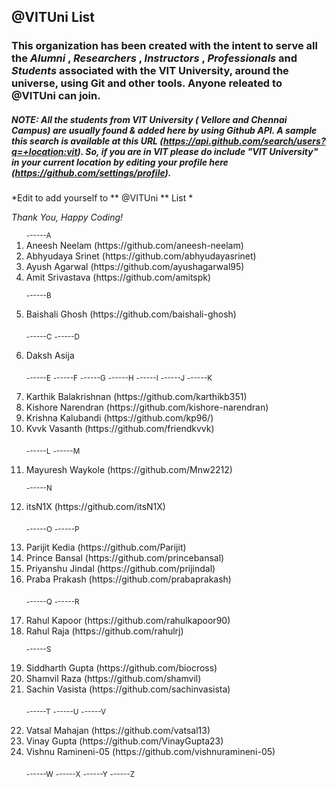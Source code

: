 ## @VITUni List
### This organization has been created with the intent to serve all the *Alumni* , *Researchers* , *Instructors* , *Professionals* and *Students* associated with the VIT University, around the universe, using Git and other tools. Anyone releated to @VITUni can join.
##### NOTE: All the students from VIT University ( Vellore and Chennai Campus) are usually found & added here by using Github API. A sample this search is available at this URL (https://api.github.com/search/users?q=+location:vit). So, if you are in VIT please do include "VIT University" in your current location by editing your profile here (https://github.com/settings/profile).
*Edit to add yourself to ** @VITUni **  List *

*Thank You, Happy Coding!*



<ol type="1">
<sub>------A</sub>
<li>Aneesh Neelam                (https://github.com/aneesh-neelam)
<li>Abhyudaya Srinet             (https://github.com/abhyudayasrinet)
<li>Ayush Agarwal                (https://github.com/ayushagarwal95)
<li>Amit Srivastava              (https://github.com/amitspk)

<sub>------B</sub>
<li>Baishali Ghosh               (https://github.com/baishali-ghosh)

<sub>------C</sub>
<sub>------D</sub>
<li>Daksh Asija

<sub>------E</sub>
<sub>------F</sub>
<sub>------G</sub>
<sub>------H</sub>
<sub>------I</sub>
<sub>------J</sub>
<sub>------K</sub>
<li>Karthik Balakrishnan         (https://github.com/karthikb351)
<li>Kishore Narendran            (https://github.com/kishore-narendran)
<li>Krishna Kalubandi            (https://github.com/kp96/)
<li>Kvvk Vasanth                 (https://github.com/friendkvvk)

<sub>------L</sub>
<sub>------M</sub>
<li>Mayuresh Waykole             (https://github.com/Mnw2212) 

<sub>------N</sub>
<li>itsN1X                       (https://github.com/itsN1X)

<sub>------O</sub>
<sub>------P</sub>
<li>Parijit Kedia                (https://github.com/Parijit)
<li>Prince Bansal                (https://github.com/princebansal)
<li>Priyanshu Jindal             (https://github.com/prijindal)
<li>Praba Prakash                (https://github.com/prabaprakash)

<sub>------Q</sub>
<sub>------R</sub>
<li>Rahul Kapoor                 (https://github.com/rahulkapoor90)
<li>Rahul Raja                   (https://github.com/rahulrj) 

<sub>------S</sub>
<li>Siddharth Gupta              (https://github.com/biocross)
<li>Shamvil Raza                 (https://github.com/shamvil)
<li>Sachin Vasista               (https://github.com/sachinvasista)

<sub>------T</sub>
<sub>------U</sub>
<sub>------V</sub>
<li>Vatsal Mahajan               (https://github.com/vatsal13)
<li>Vinay Gupta                  (https://github.com/VinayGupta23)
<li>Vishnu Ramineni-05           (https://github.com/vishnuramineni-05)

<sub>------W</sub>
<sub>------X</sub>
<sub>------Y</sub>
<sub>------Z</sub>
